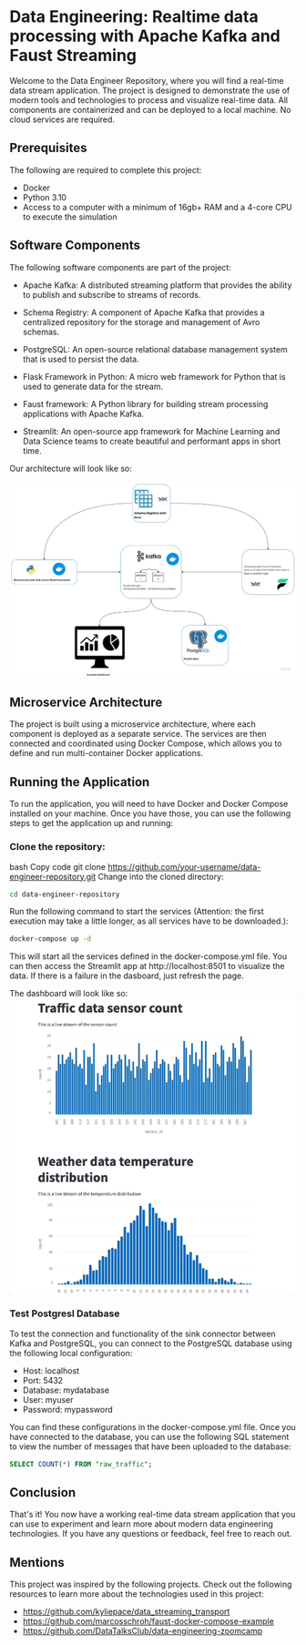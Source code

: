 # Data Engineering: Realtime data processing with Apache Kafka and Faust Streaming
Welcome to the Data Engineer Repository, where you will find a real-time data stream application. The project is designed to demonstrate the use of modern tools and technologies to process and visualize real-time data. 
All components are containerized and can be deployed to a local machine. No cloud services are required.

## Prerequisites
The following are required to complete this project:

* Docker
* Python 3.10
* Access to a computer with a minimum of 16gb+ RAM and a 4-core CPU to execute the simulation

## Software Components
The following software components are part of the project:

* Apache Kafka: A distributed streaming platform that provides the ability to publish and subscribe to streams of records.

* Schema Registry: A component of Apache Kafka that provides a centralized repository for the storage and management of Avro schemas.

* PostgreSQL: An open-source relational database management system that is used to persist the data.

* Flask Framework in Python: A micro web framework for Python that is used to generate data for the stream.

* Faust framework: A Python library for building stream processing applications with Apache Kafka.

* Streamlit: An open-source app framework for Machine Learning and Data Science teams to create beautiful and performant apps in short time.

Our architecture will look like so:

![Project Architecture](readme_files/architecture.png)

## Microservice Architecture
The project is built using a microservice architecture, where each component is deployed as a separate service. The services are then connected and coordinated using Docker Compose, which allows you to define and run multi-container Docker applications.

## Running the Application
To run the application, you will need to have Docker and Docker Compose installed on your machine. Once you have those, you can use the following steps to get the application up and running:

### Clone the repository:
bash
Copy code
git clone https://github.com/your-username/data-engineer-repository.git
Change into the cloned directory:

``` bash
cd data-engineer-repository
```
Run the following command to start the services (Attention: the first execution may take a little longer, as all services have to be downloaded.):
    
``` bash
docker-compose up -d
```
This will start all the services defined in the docker-compose.yml file. You can then access the Streamlit app at http://localhost:8501 to visualize the data. 
If there is a failure in the dasboard, just refresh the page.

The dashboard will look like so:
![Dashboard_GIF](readme_files/Streamlit_GIF.gif)

### Test Postgresl Database
To test the connection and functionality of the sink connector between Kafka and PostgreSQL, you can connect to the PostgreSQL database using the following local configuration:
* Host: localhost
* Port: 5432
* Database: mydatabase
* User: myuser
* Password: mypassword

You can find these configurations in the docker-compose.yml file. Once you have connected to the database, you can use the following SQL statement to view the number of messages that have been uploaded to the database:
``` sql
SELECT COUNT(*) FROM "raw_traffic";
```

## Conclusion
That's it! You now have a working real-time data stream application that you can use to experiment and learn more about modern data engineering technologies. If you have any questions or feedback, feel free to reach out.

## Mentions
This project was inspired by the following projects. Check out the following resources to learn more about the technologies used in this project: 
* https://github.com/kyliepace/data_streaming_transport
* https://github.com/marcosschroh/faust-docker-compose-example
* https://github.com/DataTalksClub/data-engineering-zoomcamp